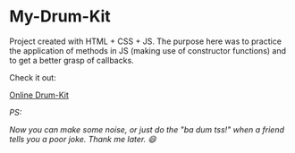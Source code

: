 # My-Drum-Kit



Project created with HTML + CSS + JS. The purpose here was to practice the application of methods in JS (making use of constructor functions) and to get a better grasp of callbacks.   

Check it out:

[Online Drum-Kit](https://polymathing.github.io/Drum-Kit/)

_PS:_

_Now you can make some noise, or just do the "ba dum tss!" when a friend tells you a poor joke. Thank me later. 😄_
